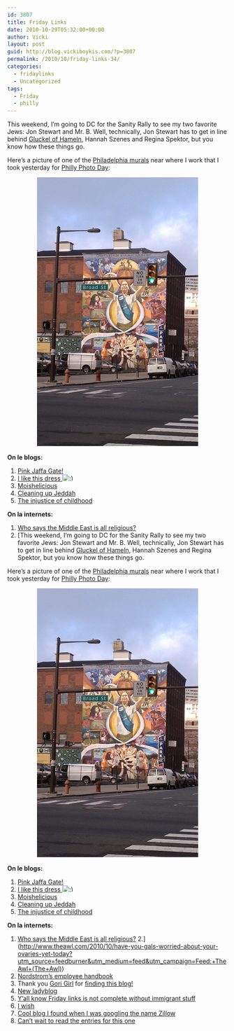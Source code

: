 ```yaml
---
id: 3807
title: Friday Links
date: 2010-10-29T05:32:00+00:00
author: Vicki
layout: post
guid: http://blog.vickiboykis.com/?p=3807
permalink: /2010/10/friday-links-34/
categories:
  - fridaylinks
  - Uncategorized
tags:
  - Friday
  - philly
---
```

This weekend, I&#8217;m going to DC for the Sanity Rally to see my two favorite Jews: Jon Stewart and Mr. B. Well, technically, Jon Stewart has to get in line behind [Gluckel of Hameln](http://en.wikipedia.org/wiki/Gl%C3%BCckel_of_Hameln), Hannah Szenes and Regina Spektor, but you know how these things go.

Here&#8217;s a picture of one of the [Philadelphia murals](http://muralarts.org/about/mission) near where I work that I took yesterday for [Philly Photo Day](http://citypaper.net/blogs/criticalmass/2010/10/28/philly-photo-day-are-you-taking-pictures-yet/):

<p style="text-align: center;">
  <a href="https://raw.githubusercontent.com/veekaybee/wlb/gh-pages/assets/images/2010/10/IMAG0457.jpg"><img class="aligncenter size-full wp-image-3812" title="IMAG0457" src="https://raw.githubusercontent.com/veekaybee/wlb/gh-pages/assets/images/2010/10/IMAG0457.jpg" alt="" width="369" height="614" /></a>
</p>

**On le blogs:**

  1. [Pink Jaffa Gate!](http://www.jewlicious.com/2010/10/susan-g-komen-race-for-the-cure-turns-jerusalem-pink/)
  2. [I like this dress <img src="http://blog.vickiboykis.com/wp-includes/images/smilies/simple-smile.png" alt=":)" class="wp-smiley" style="height: 1em; max-height: 1em;" />](http://whatiwore2day.blogspot.com/2010/10/junior-miss.html)
  3. [Moishelicious](http://www.frumsatire.net/2010/10/27/uncle-moishy-cereal/)
  4. [Cleaning up Jeddah](http://susiesbigadventure.blogspot.com/2010/10/cleaning-up-jeddah.html)
  5. [The injustice of childhood](http://www.motherhoodinnyc.com/deprivation?utm_source=feedburner&utm_medium=feed&utm_campaign=Feed:+blogspot/vSUd+(Motherhood+in+NYC))

**On la internets:**

  1. [Who says the Middle East is all religious?](http://latimesblogs.latimes.com/babylonbeyond/2010/10/lebanon-veil-jobless-discrimination-ad-student-islam-position.html?utm_source=feedburner&utm_medium=feed&utm_campaign=Feed:+BabylonBeyond+(Babylon+%26+Beyond+Blog))
  2. [This weekend, I&#8217;m going to DC for the Sanity Rally to see my two favorite Jews: Jon Stewart and Mr. B. Well, technically, Jon Stewart has to get in line behind [Gluckel of Hameln](http://en.wikipedia.org/wiki/Gl%C3%BCckel_of_Hameln), Hannah Szenes and Regina Spektor, but you know how these things go.

Here&#8217;s a picture of one of the [Philadelphia murals](http://muralarts.org/about/mission) near where I work that I took yesterday for [Philly Photo Day](http://citypaper.net/blogs/criticalmass/2010/10/28/philly-photo-day-are-you-taking-pictures-yet/):

<p style="text-align: center;">
  <a href="https://raw.githubusercontent.com/veekaybee/wlb/gh-pages/assets/images/2010/10/IMAG0457.jpg"><img class="aligncenter size-full wp-image-3812" title="IMAG0457" src="https://raw.githubusercontent.com/veekaybee/wlb/gh-pages/assets/images/2010/10/IMAG0457.jpg" alt="" width="369" height="614" /></a>
</p>

**On le blogs:**

  1. [Pink Jaffa Gate!](http://www.jewlicious.com/2010/10/susan-g-komen-race-for-the-cure-turns-jerusalem-pink/)
  2. [I like this dress <img src="http://blog.vickiboykis.com/wp-includes/images/smilies/simple-smile.png" alt=":)" class="wp-smiley" style="height: 1em; max-height: 1em;" />](http://whatiwore2day.blogspot.com/2010/10/junior-miss.html)
  3. [Moishelicious](http://www.frumsatire.net/2010/10/27/uncle-moishy-cereal/)
  4. [Cleaning up Jeddah](http://susiesbigadventure.blogspot.com/2010/10/cleaning-up-jeddah.html)
  5. [The injustice of childhood](http://www.motherhoodinnyc.com/deprivation?utm_source=feedburner&utm_medium=feed&utm_campaign=Feed:+blogspot/vSUd+(Motherhood+in+NYC))

**On la internets:**

  1. [Who says the Middle East is all religious?](http://latimesblogs.latimes.com/babylonbeyond/2010/10/lebanon-veil-jobless-discrimination-ad-student-islam-position.html?utm_source=feedburner&utm_medium=feed&utm_campaign=Feed:+BabylonBeyond+(Babylon+%26+Beyond+Blog))
  2.](http://www.theawl.com/2010/10/have-you-gals-worried-about-your-ovaries-yet-today?utm_source=feedburner&utm_medium=feed&utm_campaign=Feed:+TheAwl+(The+Awl)) 
  3. [Nordstrom&#8217;s employee handbook](http://37signals.com/svn/posts/2632-nordstroms-employee-handbook-mdash-short-and-sweet)
  4. Thank you [Gori Girl](http://gorigirl.com/) for [finding this blog!](http://e-nidhi.com/wordpress/2010/10/26/palace-days/)
  5. [New ladyblog](http://www.theawl.com/2010/10/you-are-encouraged-to-visit-our-new-lady-friend-the-hairpin?utm_source=feedburner&utm_medium=feed&utm_campaign=Feed:+TheAwl+(The+Awl))
  6. [Y&#8217;all know Friday links is not complete without immigrant stuff](http://www.tabletmag.com/arts-and-culture/books/48466/homecomings/?utm_source=rss&utm_medium=rss&utm_campaign=homecomings)
  7. [I wish](http://www.behance.net/gallery/Write-a-Bike/716663)
  8. [Cool blog I found when I was googling the name Zillow](http://www.thenameinspector.com/zillow/)
  9. [Can&#8217;t wait to read the entries for this one](http://www.slate.com/id/2271611/?from=rss)